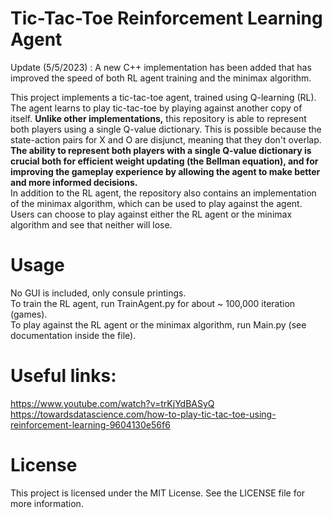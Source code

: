 # Tic-Tac-Toe Reinforcement Learning Agent

Update (5/5/2023) : A new C++ implementation has been added that has improved the speed of both RL agent training 
and the minimax algorithm.

This project implements a tic-tac-toe agent, trained using Q-learning (RL). The agent learns to play tic-tac-toe by playing against another copy of itself.
**Unlike other implementations,** this repository is able to represent both players using a single Q-value dictionary.
This is possible because the state-action pairs for X and O are disjunct, meaning that they don't overlap.
**The ability to represent both players with a single Q-value dictionary is crucial both for efficient weight updating (the Bellman equation), and for improving the gameplay experience by allowing the agent to make better and more informed decisions.**  
In addition to the RL agent, the repository also contains an implementation of the minimax algorithm, which can be used to play against the agent.
Users can choose to play against either the RL agent or the minimax algorithm and see that neither will lose.

# Usage
No GUI is included, only consule printings.  
To train the RL agent, run TrainAgent.py for about ~ 100,000 iteration (games).  
To play against the RL agent or the minimax algorithm, run Main.py (see documentation inside the file).


# Useful links:
https://www.youtube.com/watch?v=trKjYdBASyQ  
https://towardsdatascience.com/how-to-play-tic-tac-toe-using-reinforcement-learning-9604130e56f6

# License
This project is licensed under the MIT License. See the LICENSE file for more information.
